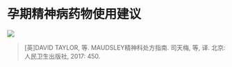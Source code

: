 # 孕期精神病药物使用建议  

![](https://www.shsmu.top/wp-content/uploads/2023/03/表7.9-孕期精神药物使用建议（尽量减少胎儿暴露的药物数量）-1536x1097.jpg)

> [英]DAVID TAYLOR, 等. MAUDSLEY精神科处方指南. 司天梅, 等, 译. 北京: 人民卫生出版社, 2017: 450.